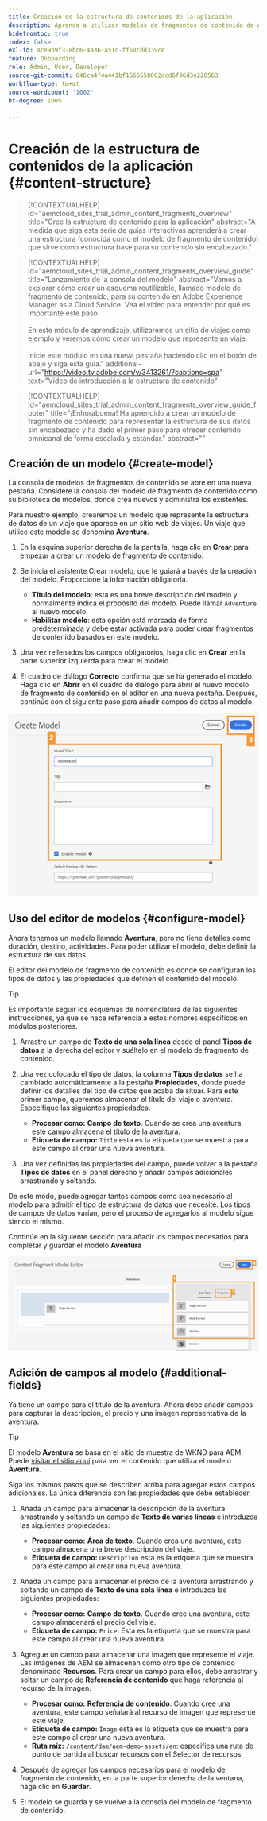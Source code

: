```yaml
---
title: Creación de la estructura de contenidos de la aplicación
description: Aprenda a utilizar modelos de fragmentos de contenido de AEM para crear su estructura de contenido, que sirve como base para su contenido sin encabezado.
hidefromtoc: true
index: false
exl-id: ace9b9f3-8bc6-4a36-a51c-ff60cdd339ce
feature: Onboarding
role: Admin, User, Developer
source-git-commit: 646ca4f4a441bf1565558002dcd6f96d3e228563
workflow-type: tm+mt
source-wordcount: '1002'
ht-degree: 100%

---
```



# Creación de la estructura de contenidos de la aplicación {#content-structure}

>[!CONTEXTUALHELP]
>id="aemcloud_sites_trial_admin_content_fragments_overview"
>title="Cree la estructura de contenido para la aplicación"
>abstract="A medida que siga esta serie de guías interactivas aprenderá a crear una estructura (conocida como el modelo de fragmento de contenido) que sirve como estructura base para su contenido sin encabezado."

>[!CONTEXTUALHELP]
>id="aemcloud_sites_trial_admin_content_fragments_overview_guide"
>title="Lanzamiento de la consola del modelo"
>abstract="Vamos a explorar cómo crear un esquema reutilizable, llamado modelo de fragmento de contenido, para su contenido en Adobe Experience Manager as a Cloud Service. Vea el vídeo para entender por qué es importante este paso. <br><br>En este módulo de aprendizaje, utilizaremos un sitio de viajes como ejemplo y veremos cómo crear un modelo que represente un viaje.<br><br>Inicie este módulo en una nueva pestaña haciendo clic en el botón de abajo y siga esta guía."
>additional-url="https://video.tv.adobe.com/v/3413261/?captions=spa" text="Vídeo de introducción a la estructura de contenido"

>[!CONTEXTUALHELP]
>id="aemcloud_sites_trial_admin_content_fragments_overview_guide_footer"
>title="¡Enhorabuena! Ha aprendido a crear un modelo de fragmento de contenido para representar la estructura de sus datos sin encabezado y ha dado el primer paso para ofrecer contenido omnicanal de forma escalada y estándar."
>abstract=""

## Creación de un modelo {#create-model}

La consola de modelos de fragmentos de contenido se abre en una nueva pestaña. Considere la consola del modelo de fragmento de contenido como su biblioteca de modelos, donde crea nuevos y administra los existentes.

Para nuestro ejemplo, crearemos un modelo que represente la estructura de datos de un viaje que aparece en un sitio web de viajes. Un viaje que utilice este modelo se denomina **Aventura**.

1. En la esquina superior derecha de la pantalla, haga clic en **Crear** para empezar a crear un modelo de fragmento de contenido.

1. Se inicia el asistente Crear modelo, que le guiará a través de la creación del modelo. Proporcione la información obligatoria.

   * **Título del modelo**: esta es una breve descripción del modelo y normalmente indica el propósito del modelo. Puede llamar `Adventure` al nuevo modelo.
   * **Habilitar modelo**: esta opción está marcada de forma predeterminada y debe estar activada para poder crear fragmentos de contenido basados en este modelo.

1. Una vez rellenados los campos obligatorios, haga clic en **Crear** en la parte superior izquierda para crear el modelo.

1. El cuadro de diálogo **Correcto** confirma que se ha generado el modelo. Haga clic en **Abrir** en el cuadro de diálogo para abrir el nuevo modelo de fragmento de contenido en el editor en una nueva pestaña. Después, continúe con el siguiente paso para añadir campos de datos al modelo.

![Pasos dos y tres de la creación de un modelo de fragmento de contenido](assets/do-not-localize/create-model.png)

## Uso del editor de modelos {#configure-model}

Ahora tenemos un modelo llamado **Aventura**, pero no tiene detalles como duración, destino, actividades. Para poder utilizar el modelo, debe definir la estructura de sus datos.

El editor del modelo de fragmento de contenido es donde se configuran los tipos de datos y las propiedades que definen el contenido del modelo.

>[!TIP]
>
>Es importante seguir los esquemas de nomenclatura de las siguientes instrucciones, ya que se hace referencia a estos nombres específicos en módulos posteriores.

1. Arrastre un campo de **Texto de una sola línea** desde el panel **Tipos de datos** a la derecha del editor y suéltelo en el modelo de fragmento de contenido.

1. Una vez colocado el tipo de datos, la columna **Tipos de datos** se ha cambiado automáticamente a la pestaña **Propiedades**, donde puede definir los detalles del tipo de datos que acaba de situar. Para este primer campo, queremos almacenar el título del viaje o aventura. Especifique las siguientes propiedades.

   * **Procesar como:** **Campo de texto**. Cuando se crea una aventura, este campo almacena el título de la aventura.
   * **Etiqueta de campo:** `Title` esta es la etiqueta que se muestra para este campo al crear una nueva aventura.

1. Una vez definidas las propiedades del campo, puede volver a la pestaña **Tipos de datos** en el panel derecho y añadir campos adicionales arrastrando y soltando.

De este modo, puede agregar tantos campos como sea necesario al modelo para admitir el tipo de estructura de datos que necesite. Los tipos de campos de datos varían, pero el proceso de agregarlos al modelo sigue siendo el mismo.

Continúe en la siguiente sección para añadir los campos necesarios para completar y guardar el modelo **Aventura**

![Pasos uno, dos y tres para añadir campos al modelo](assets/do-not-localize/define-model-fields.png)

## Adición de campos al modelo {#additional-fields}

Ya tiene un campo para el título de la aventura. Ahora debe añadir campos para capturar la descripción, el precio y una imagen representativa de la aventura.

>[!TIP]
>
>El modelo **Aventura** se basa en el sitio de muestra de WKND para AEM. Puede [visitar el sitio aquí](https://wknd.site/us/en/adventures/yosemite-backpacking.html) para ver el contenido que utiliza el modelo **Aventura**.

Siga los mismos pasos que se describen arriba para agregar estos campos adicionales. La única diferencia son las propiedades que debe establecer.

1. Añada un campo para almacenar la descripción de la aventura arrastrando y soltando un campo de **Texto de varias líneas** e introduzca las siguientes propiedades:

   * **Procesar como:** **Área de texto**. Cuando crea una aventura, este campo almacena una breve descripción del viaje.
   * **Etiqueta de campo:** `Description` esta es la etiqueta que se muestra para este campo al crear una nueva aventura.

1. Añada un campo para almacenar el precio de la aventura arrastrando y soltando un campo de **Texto de una sola línea** e introduzca las siguientes propiedades:

   * **Procesar como:** **Campo de texto**. Cuando cree una aventura, este campo almacenará el precio del viaje.
   * **Etiqueta de campo:** `Price`. Esta es la etiqueta que se muestra para este campo al crear una nueva aventura.

1. Agregue un campo para almacenar una imagen que represente el viaje. Las imágenes de AEM se almacenan como otro tipo de contenido denominado **Recursos**. Para crear un campo para ellos, debe arrastrar y soltar un campo de **Referencia de contenido** que haga referencia al recurso de la imagen.

   * **Procesar como:** **Referencia de contenido**. Cuando cree una aventura, este campo señalará al recurso de imagen que represente este viaje.
   * **Etiqueta de campo:** `Image` esta es la etiqueta que se muestra para este campo al crear una nueva aventura.
   * **Ruta raíz:** `/content/dam/aem-demo-assets/en`: especifica una ruta de punto de partida al buscar recursos con el Selector de recursos.

1. Después de agregar los campos necesarios para el modelo de fragmento de contenido, en la parte superior derecha de la ventana, haga clic en **Guardar**.

1. El modelo se guarda y se vuelve a la consola del modelo de fragmento de contenido.
